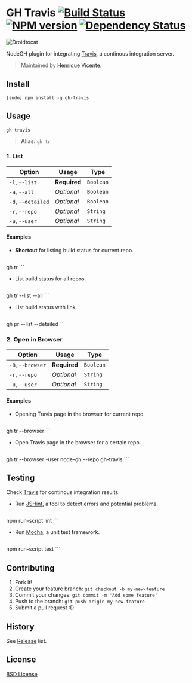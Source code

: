 # GH Travis [![Build Status](https://secure.travis-ci.org/node-gh/gh-travis.png?branch=master)](https://travis-ci.org/node-gh/gh-travis) [![NPM version](https://badge.fury.io/js/gh-travis.png)](http://badge.fury.io/js/gh-travis) [![Dependency Status](https://david-dm.org/node-gh/gh-travis.png)](https://david-dm.org/node-gh/gh-travis)

![Droidtocat](http://zno.io/RMCK/droidtocat.png)

NodeGH plugin for integrating [Travis](https://travis-ci.org/), a continous integration server.

> Maintained by [Henrique Vicente](https://github.com/henvic).

## Install

```
[sudo] npm install -g gh-travis
```

## Usage

```
gh travis
```

> **Alias:** `gh tr`

### 1. List

Option            | Usage        | Type
---               | ---          | ---
`-l`, `--list`    | **Required** | `Boolean`
`-a`, `--all`     | *Optional*   | `Boolean`
`-d`, `--detailed`| *Optional*   | `Boolean`
`-r`, `--repo`    | *Optional*   | `String`
`-u`, `--user`    | *Optional*   | `String`

#### Examples

* **Shortcut** for listing build status for current repo.

    ```
gh tr
    ```

* List build status for all repos.

    ```
gh tr --list --all
    ```

* List build status with link.

    ```
gh pr --list --detailed
    ```

### 2. Open in Browser

Option                 | Usage        | Type
---                    | ---          | ---
`-B`, `--browser`      | **Required** | `Boolean`
`-r`, `--repo`         | *Optional*   | `String`
`-u`, `--user`         | *Optional*   | `String`

#### Examples

* Opening Travis page in the browser for current repo.

    ```
gh tr --browser
    ```

* Open Travis page in the browser for a certain repo.

    ```
gh tr --browser -user node-gh --repo gh-travis
    ```

## Testing

Check [Travis](https://travis-ci.org/node-gh/gh-travis) for continous integration results.

* Run [JSHint](http://www.jshint.com/), a tool to detect errors and potential problems.

    ```
npm run-script lint
    ```

* Run [Mocha](http://visionmedia.github.io/mocha/), a unit test framework.

    ```
npm run-script test
    ```

## Contributing

1. Fork it!
2. Create your feature branch: `git checkout -b my-new-feature`
3. Commit your changes: `git commit -m 'Add some feature'`
4. Push to the branch: `git push origin my-new-feature`
5. Submit a pull request :D

## History

See [Release](https://github.com/node-gh/gh-travis/releases) list.

## License

[BSD License](https://github.com/node-gh/gh/blob/master/LICENSE.md)

